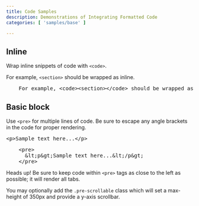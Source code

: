 ```yaml
---
title: Code Samples
description: Demonstrations of Integrating Formatted Code
categories: [ 'samples/base' ]

---
```

<section id="code">
  <h2>Inline</h2>
  <p>Wrap inline snippets of code with <code>&lt;code&gt;</code>.</p>
  <div class="bs-docs-example">
  For example, <code>&lt;section&gt;</code> should be wrapped as inline.
  </div>
  
<pre class="prettyprint linenums">
    For example, &lt;code&gt;&lt;section&gt;&lt;/code&gt; should be wrapped as inline.
</pre>

  <h2>Basic block</h2>
  <p>Use <code>&lt;pre&gt;</code> for multiple lines of code. Be sure to escape any angle brackets in the code for proper rendering.</p>
  
<div class="bs-docs-example">
  <pre>&lt;p&gt;Sample text here...&lt;/p&gt;</pre>
</div>

<pre class="prettyprint linenums" style="margin-bottom: 9px;">
    &lt;pre&gt;
      &amp;lt;p&amp;gt;Sample text here...&amp;lt;/p&amp;gt;
    &lt;/pre&gt;
</pre>
  <p><span class="label label-info">Heads up!</span> Be sure to keep code within <code>&lt;pre&gt;</code> tags as close to the left as possible; it will render all tabs.</p>
  <p>You may optionally add the <code>.pre-scrollable</code> class which will set a max-height of 350px and provide a y-axis scrollbar.</p>
</section>